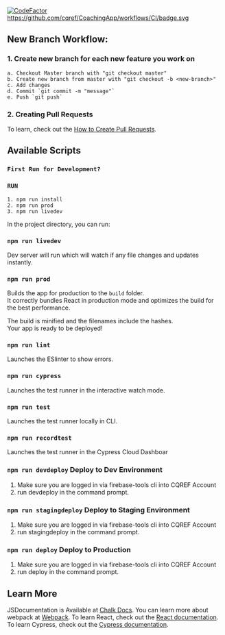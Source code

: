 [![CodeFactor](https://www.codefactor.io/repository/github/cqref/coachingapp/badge/master)](https://www.codefactor.io/repository/github/cqref/coachingapp/overview/master)
https://github.com/cqref/CoachingApp/workflows/CI/badge.svg


## New Branch Workflow:

### 1. Create new branch for each new feature you work on
    a. Checkout Master branch with "git checkout master"
    b. Create new branch from master with "git checkout -b <new-branch>"
    c. Add changes
    d. Commit `git commit -m "message"`
    e. Push `git push`
    
### 2. Creating Pull Requests
To learn, check out the [How to Create Pull Requests](https://help.github.com/en/desktop/contributing-to-projects/creating-a-pull-request).

## Available Scripts

### `First Run for Development?`
### `RUN`
    1. npm run install
    2. npm run prod
    3. npm run livedev

In the project directory, you can run:

### `npm run livedev`

Dev server will run which will watch if any file changes and updates instantly.

### `npm run prod`

Builds the app for production to the `build` folder.<br>
It correctly bundles React in production mode and optimizes the build for the best performance.

The build is minified and the filenames include the hashes.<br>
Your app is ready to be deployed!

### `npm run lint`
Launches the ESlinter to show errors.<br>

### `npm run cypress`
Launches the test runner in the interactive watch mode.<br>

### `npm run test`
Launches the test runner locally in CLI.<br>

### `npm run recordtest`
Launches the test runner in the Cypress Cloud Dashboar<br>

### `npm run devdeploy` Deploy to Dev Environment
1. Make sure you are logged in via firebase-tools cli into CQREF Account
2. run devdeploy in the command prompt.

### `npm run stagingdeploy` Deploy to Staging Environment
1. Make sure you are logged in via firebase-tools cli into CQREF Account
2. run stagingdeploy in the command prompt.

### `npm run deploy` Deploy to Production
1. Make sure you are logged in via firebase-tools cli into CQREF Account
2. run deploy in the command prompt.

## Learn More
JSDocumentation is Available at [Chalk Docs](https://chalkdocs.web.app).
You can learn more about webpack at [Webpack](https://webpack.js.org/).
To learn React, check out the [React documentation](https://reactjs.org/).
To learn Cypress, check out the [Cypress documentation](https://www.cypress.io/).

